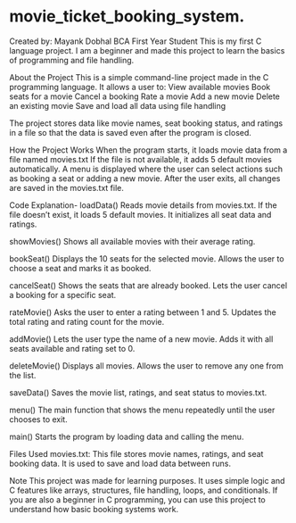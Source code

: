 # movie_ticket_booking_system.

Created by: Mayank Dobhal
BCA First Year Student
This is my first C language project. I am a beginner and made this project to learn the basics of programming and file handling.

About the Project
This is a simple command-line project made in the C programming language. It allows a user to:
View available movies
Book seats for a movie
Cancel a booking
Rate a movie
Add a new movie
Delete an existing movie
Save and load all data using file handling

The project stores data like movie names, seat booking status, and ratings in a file so that the data is saved even after the program is closed.

How the Project Works
When the program starts, it loads movie data from a file named movies.txt
If the file is not available, it adds 5 default movies automatically.
A menu is displayed where the user can select actions such as booking a seat or adding a new movie.
After the user exits, all changes are saved in the movies.txt file.

Code Explanation-
loadData()
Reads movie details from movies.txt.
If the file doesn’t exist, it loads 5 default movies.
It initializes all seat data and ratings.

showMovies()
Shows all available movies with their average rating.

bookSeat()
Displays the 10 seats for the selected movie.
Allows the user to choose a seat and marks it as booked.

cancelSeat()
Shows the seats that are already booked.
Lets the user cancel a booking for a specific seat.

rateMovie()
Asks the user to enter a rating between 1 and 5.
Updates the total rating and rating count for the movie.

addMovie()
Lets the user type the name of a new movie.
Adds it with all seats available and rating set to 0.

deleteMovie()
Displays all movies.
Allows the user to remove any one from the list.

saveData()
Saves the movie list, ratings, and seat status to movies.txt.

menu()
The main function that shows the menu repeatedly until the user chooses to exit.

main()
Starts the program by loading data and calling the menu.

Files Used
movies.txt: This file stores movie names, ratings, and seat booking data. It is used to save and load data between runs.

Note
This project was made for learning purposes. It uses simple logic and C features like arrays, structures, file handling, loops, and conditionals.
If you are also a beginner in C programming, you can use this project to understand how basic booking systems work.
